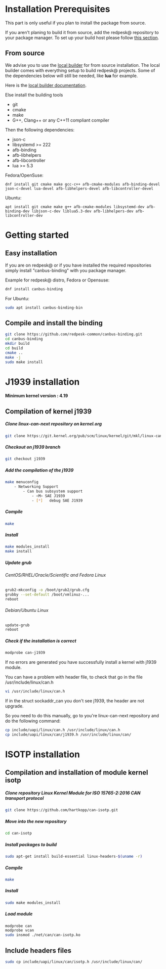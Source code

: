 # Installation Prerequisites

This part is only useful if you plan to install the package from source.

If you aren't planing to build it from source, add the redpesk@ repository
to your package manager.
To set up your build host please follow [this section](../../developer-guides/host-configuration/docs/1-Setup-your-build-host.html).

## From source

We advise you to use the [local builder](../../getting_started/local_builder/docs/0_introduction.html) for from source installation. The
local builder comes with everything setup to build redpesk@ projects.
Some of the dependencies below will still be needed, like **lua** for example.

Here is the [local builder documentation](../../getting_started/local_builder/docs/3_build.html).

Else install the building tools
* git
* cmake
* make
* G++, Clang++ or any C++11 compliant compiler

Then the following dependencies:

* json-c
* libsystemd >= 222
* afb-binding
* afb-libhelpers
* afb-libcontroller
* lua >= 5.3

Fedora/OpenSuse:
```
dnf install git cmake make gcc-c++ afb-cmake-modules afb-binding-devel json-c-devel lua-devel afb-libhelpers-devel afb-libcontroller-devel
```

Ubuntu:
```
apt install git cmake make g++ afb-cmake-modules libsystemd-dev afb-binding-dev libjson-c-dev liblua5.3-dev afb-libhelpers-dev afb-libcontroller-dev
```

# Getting started

## Easy installation

If you are on redpesk@ or if you have installed the required repositories
simply install "canbus-binding" with you package manager.

Example for redpesk@ distro, Fedora or Opensuse:
```bash
dnf install canbus-binding
```

For Ubuntu:
```bash
sudo apt install canbus-binding-bin
```


## Compile and install the binding

```bash
git clone https://github.com/redpesk-common/canbus-binding.git
cd canbus-binding
mkdir build
cd build
cmake ..
make -j
sudo make install
```

# J1939 installation

#### Minimum kernel version : 4.19

## Compilation of kernel j1939

##### Clone linux-can-next repository on kernel.org

```bash
git clone https://git.kernel.org/pub/scm/linux/kernel/git/mkl/linux-can-next.git/
```

##### Checkout on j1939 branch

```bash
git checkout j1939
```

##### Add the compilation of the j1939

```bash
make menuconfig
	- Networking Support
		- Can bus subsystem support
			- <M> SAE J1939
			- [*] 	debug SAE J1939
```

##### Compile

```bash
make
```

##### Install

```bash
make modules_install
make install
```

##### Update grub

###### CentOS/RHEL/Oracle/Scientific and Fedora Linux

```bash
grub2-mkconfig -o /boot/grub2/grub.cfg
grubby --set-default /boot/vmlinuz-...
reboot
```

###### Debian/Ubuntu Linux

```bash
update-grub
reboot
```

##### Check if the installation is correct

```bash
modprobe can-j1939
```

If no errors are generated you have successfully install a kernel with j1939 module.

You can have a problem with header file, to check that go in the file /usr/include/linux/can.h

```bash
vi /usr/include/linux/can.h
```

If in the struct sockaddr_can you don't see j1939, the header are not upgrade.

So you need to do this manually, go to you're linux-can-next repository and do the following command:

```bash
cp include/uapi/linux/can.h /usr/include/linux/can.h
cp include/uapi/linux/can/j1939.h /usr/include/linux/can/
```

# ISOTP installation

## Compilation and installation of module kernel isotp

##### Clone repository Linux Kernel Module for ISO 15765-2:2016 CAN transport protocol

```bash
git clone https://github.com/hartkopp/can-isotp.git
```

##### Move into the new repository

```bash
cd can-isotp
```

##### Install packages to build

```bash
sudo apt-get install build-essential linux-headers-$(uname -r)
```

##### Compile

```bash
make
```

##### Install

```bash
sudo make modules_install
```

##### Load module


```bash
modprobe can
modprobe vcan
sudo insmod ./net/can/can-isotp.ko
```


## Include headers  files


```bash
sudo cp include/uapi/linux/can/isotp.h /usr/include/linux/can/
```
